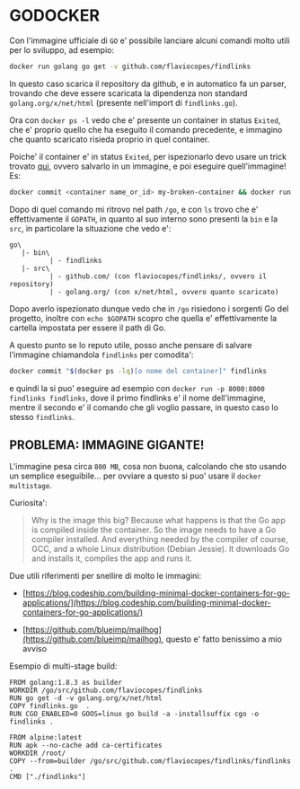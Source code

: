 GODOCKER
========

Con l'immagine ufficiale di `GO` e' possibile lanciare alcuni comandi molto utili per lo sviluppo, ad esempio:

````bash
docker run golang go get -v github.com/flaviocopes/findlinks
````
In questo caso scarica il repository da github, e in automatico fa un parser, trovando che deve essere scaricata la dipendenza non standard `golang.org/x/net/html` (presente nell'import di `findlinks.go`).

Ora con `docker ps -l` vedo che e' presente un container in status `Exited`, che e' proprio quello che ha eseguito il comando precedente, e immagino che quanto scaricato risieda proprio in quel container.

Poiche' il container e' in status `Exited`, per ispezionarlo devo usare un trick trovato [qui](https://medium.com/@pimterry/5-ways-to-debug-an-exploding-docker-container-4f729e2c0aa8), ovvero salvarlo in un immagine, e poi eseguire quell'immagine! Es:

````bash
docker commit <container name_or_id> my-broken-container && docker run -ti my-broken-container /bin/bash
````

Dopo di quel comando mi ritrovo nel path `/go`, e con `ls` trovo che e' effettivamente il `GOPATH`, in quanto al suo interno sono presenti la `bin` e la `src`, in particolare la situazione che vedo e':

````
go\
   |- bin\
          | - findlinks
   |- src\
          | - github.com/ (con flaviocopes/findlinks/, ovvero il repository)
          | - golang.org/ (con x/net/html, ovvero quanto scaricato)

````
Dopo averlo ispezionato dunque vedo che in `/go` risiedono i sorgenti Go del progetto, inoltre con `echo $GOPATH` scopro che quella e' effettivamente la cartella impostata per essere il path di Go.

A questo punto se lo reputo utile, posso anche pensare di salvare l'immagine chiamandola `findlinks` per comodita':

````bash
docker commit "$(docker ps -lq)[o nome del container]" findlinks
````

e quindi la si puo' eseguire ad esempio con `docker run -p 8000:8000 findlinks findlinks`, dove il primo findlinks e' il nome dell'immagine, mentre il secondo e' il comando che gli voglio passare, in questo caso lo stesso `findlinks`.


PROBLEMA: IMMAGINE GIGANTE!
---------------------------

L'immagine pesa circa `800 MB`, cosa non buona, calcolando che sto usando un semplice eseguibile... per ovviare a questo si puo' usare il `docker multistage`.

Curiosita':

> Why is the image this big? Because what happens is that the Go app is compiled inside the container. So the image needs to have a Go compiler installed. And everything needed by the compiler of course, GCC, and a whole Linux distribution (Debian Jessie). It downloads Go and installs it, compiles the app and runs it.

Due utili riferimenti per snellire di molto le immagini:

- [https://blog.codeship.com/building-minimal-docker-containers-for-go-applications/](https://blog.codeship.com/building-minimal-docker-containers-for-go-applications/)

- [https://github.com/blueimp/mailhog](https://github.com/blueimp/mailhog), questo e' fatto benissimo a mio avviso

Esempio di multi-stage build:

````
FROM golang:1.8.3 as builder
WORKDIR /go/src/github.com/flaviocopes/findlinks
RUN go get -d -v golang.org/x/net/html
COPY findlinks.go  .
RUN CGO_ENABLED=0 GOOS=linux go build -a -installsuffix cgo -o findlinks .

FROM alpine:latest
RUN apk --no-cache add ca-certificates
WORKDIR /root/
COPY --from=builder /go/src/github.com/flaviocopes/findlinks/findlinks .
CMD ["./findlinks"]
````


